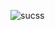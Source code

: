 ![sucss](https://user-images.githubusercontent.com/98473484/182025187-0767d0d0-b2f3-48c6-be9b-79b1a44f172b.png)
